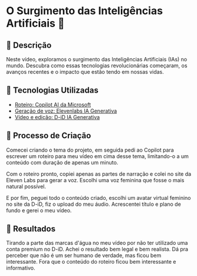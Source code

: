 # O Surgimento das Inteligências Artificiais 🤖

## 📒 Descrição
Neste vídeo, exploramos o surgimento das Inteligências Artificiais (IAs) no mundo. Descubra como essas tecnologias revolucionárias começaram, os avanços recentes e o impacto que estão tendo em nossas vidas.

## 🤖 Tecnologias Utilizadas
- [Roteiro: Copilot AI da Microsoft](https://copilot.microsoft.com)
- [Geração de voz: Elevenlabs IA Generativa](https://elevenlabs.io)
- [Vídeo e edição: D-iD IA Generativa](https://www.d-id.com/)

## 🧐 Processo de Criação

Comecei criando o tema do projeto, em seguida pedi ao Copilot para escrever um roteiro para meu vídeo em cima desse tema, limitando-o a um conteúdo com duração de apenas um minuto. 

Com o roteiro pronto, copiei apenas as partes de narração e colei no site da Eleven Labs para gerar a voz. Escolhi uma voz feminina que fosse o mais natural possível.

E por fim, peguei todo o conteúdo criado, escolhi um avatar virtual feminino no site da D-iD, fiz o upload do meu áudio. Acrescentei título e plano de fundo e gerei o meu vídeo. 

## 🚀 Resultados

Tirando a parte das marcas d'água no meu vídeo por não ter utilizado uma conta premium no D-iD. Achei o resultado bem legal e bem realista. Dá pra perceber que não é um ser humano de verdade, mas ficou bem interessante. Fora que o conteúdo do roteiro ficou bem interessante e informativo.